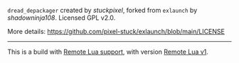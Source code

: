 `dread_depackager` created by *stuckpixel*, forked from `exlaunch` by *shadowninja108*. Licensed GPL v2.0. 

More details: https://github.com/pixel-stuck/exlaunch/blob/main/LICENSE

---

This is a build with [Remote Lua support](https://github.com/randovania/exlaunch), with version 
[Remote Lua v1](https://github.com/randovania/exlaunch/releases/tag/remote-lua-v1).